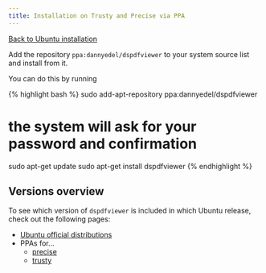 ```yaml
---
title: Installation on Trusty and Precise via PPA
---
```


[Back to Ubuntu installation](/installation/ubuntu.html)

Add the repository `ppa:dannyedel/dspdfviewer` to your system source list
and install from it.

You can do this by running

{% highlight bash %}
sudo add-apt-repository ppa:dannyedel/dspdfviewer
# the system will ask for your password and confirmation
sudo apt-get update
sudo apt-get install dspdfviewer
{% endhighlight %}

## Versions overview

To see which version of `dspdfviewer` is included in which Ubuntu release,
check out the following pages:

* [Ubuntu official distributions][launchpad]
* PPAs for...
  * [precise][precise]
  * [trusty][trusty]

[launchpad]: https://launchpad.net/ubuntu/+source/dspdfviewer
[precise]: https://launchpad.net/~dannyedel/+archive/ubuntu/dspdfviewer?field.series_filter=precise
[trusty]: https://launchpad.net/~dannyedel/+archive/ubuntu/dspdfviewer?field.series_filter=trusty

